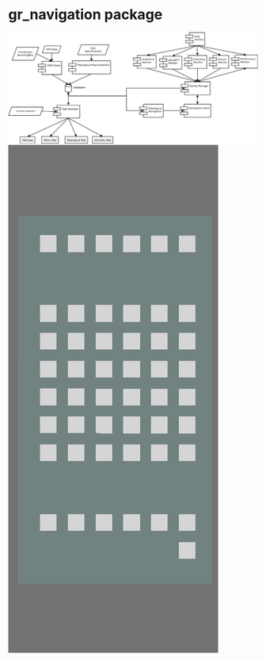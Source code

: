 # gr_navigation package
![Master Plan Draft 29.03.19 (Not final)](/doc/master_plan.png)
![Map Sample 29.03.19](/doc/map_example.png)
